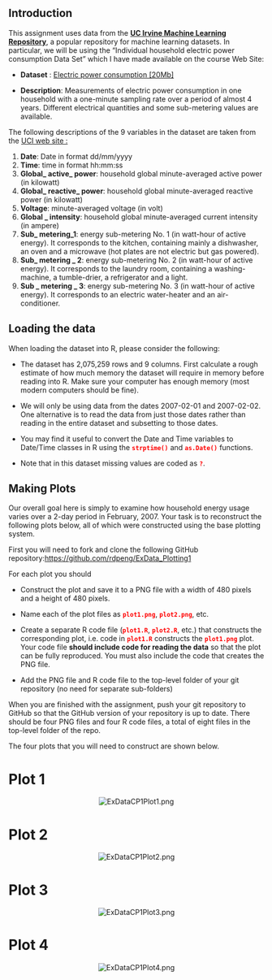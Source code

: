 ##   Introduction

This assignment uses data from the <a href="http://archive.ics.uci.edu/ml/">**UC Irvine Machine Learning Repository**</a>, a popular repository for machine learning datasets. In particular, we will be using the “Individual household electric power consumption Data Set” which I have made available on the course Web Site:


* **Dataset** : <a href="https://d396qusza40orc.cloudfront.net/exdata%2Fdata%2Fhousehold_power_consumption.zip">Electric power consumption [20Mb]</a>

* **Description**: Measurements of electric power consumption in one household with a one-minute sampling rate over a period of almost 4 years. Different electrical quantities and some sub-metering values are available.

The following descriptions of the 9 variables in the dataset are taken from the <a href="https://archive.ics.uci.edu/ml/datasets/Individual+household+electric+power+consumption">UCI
web site :</a>



1. **Date**: Date in format dd/mm/yyyy
2. **Time**: time in format hh:mm:ss
3. **Global_ active_ power**: household global minute-averaged active power (in kilowatt)
4. **Global_ reactive_ power**: household global minute-averaged reactive  power (in kilowatt)
5. **Voltage**: minute-averaged voltage (in volt)
6. **Global _ intensity**: household global minute-averaged current intensity (in ampere)
7. **Sub_ metering_1**: energy sub-metering No. 1 (in watt-hour of active energy). It corresponds to the kitchen, containing mainly a dishwasher, an oven and a microwave (hot plates are not electric but gas powered).
8. **Sub_ metering _ 2**: energy sub-metering No. 2 (in watt-hour of active energy). It corresponds to the laundry room, containing a washing-machine, a tumble-drier, a refrigerator and a light.
9. **Sub _ metering _ 3**: energy sub-metering No. 3 (in watt-hour of active energy). It corresponds to an electric water-heater and an air-conditioner.
     

## Loading the data

When loading the dataset into R, please consider the following:

* The dataset has 2,075,259 rows and 9 columns. First calculate a rough estimate of how much memory the dataset will require in memory before reading into R. Make sure your computer has enough memory (most modern computers should be fine).

* We will only be using data from the dates 2007-02-01 and 2007-02-02. One alternative is to read the data from just those dates rather than reading in the entire dataset and subsetting to those dates.

* You may find it useful to convert the Date and Time variables to Date/Time classes in R using the  **<code><font color="red">strptime()</code></font>** and **<code><font color="red">as.Date()</code></font>** functions.

* Note that in this dataset missing values are coded as **<code><font color="red">?</code></font>**.


## Making Plots 

Our overall goal here is simply to examine how household energy usage varies over a 2-day period in February, 2007. Your task is to reconstruct the following plots below, all of which were constructed using the base plotting system.

First you will need to fork and clone the following GitHub repository:<a href="https://github.com/rdpeng/ExData_Plotting1">https://github.com/rdpeng/ExData_Plotting1</a>
    
For each plot you should

* Construct the plot and save it to a PNG file with a width of 480 pixels and a height of 480 pixels.

* Name each of the plot files as  **<code><font color="red">plot1.png</code></font>**, **<code><font color="red">plot2.png</code></font>**, etc.

* Create a separate R code file (**<code><font color="red">plot1.R</code></font>**, **<code><font color="red">plot2.R</code></font>**, etc.) that constructs the corresponding plot, i.e. code in **<code><font color="red">plot1.R</code></font>** constructs the **<code><font color="red">plot1.png</code></font>** plot. Your code file **should include code for reading the data** so that the plot can be fully reproduced. You must also include the code that creates the PNG file.
* Add the PNG file and R code file to the top-level folder of your git repository (no need for separate sub-folders)

When you are finished with the assignment, push your git repository to GitHub so that the GitHub version of your repository is up to date. There should be four PNG files and four R code files, a total of eight files in the top-level folder of the repo.

The four plots that you will need to construct are shown below.

 


# **Plot 1**

 <center><img src="https://d396qusza40orc.cloudfront.net/exdata/CP1/ExDataCP1Plot1.png" alt="ExDataCP1Plot1.png"></center>

# **Plot 2**
 
<center><img src="https://d396qusza40orc.cloudfront.net/exdata/CP1/ExDataCP1Plot2.png" alt="ExDataCP1Plot2.png"></center>

# **Plot 3**
<center><img src="https://d396qusza40orc.cloudfront.net/exdata/CP1/ExDataCP1Plot3.png" alt="ExDataCP1Plot3.png"></center>

# **Plot 4**
<center><img src="https://d396qusza40orc.cloudfront.net/exdata/CP1/ExDataCP1Plot4.png" alt="ExDataCP1Plot4.png"></center>

